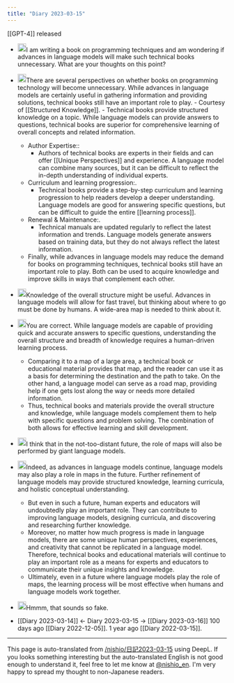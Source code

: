 ```yaml
---
title: "Diary 2023-03-15"
---
```



[[GPT-4]] released
- <img src='https://scrapbox.io/api/pages/nishio-en/nishio/icon' alt='nishio.icon' height="19.5"/>I am writing a book on programming techniques and am wondering if advances in language models will make such technical books unnecessary. What are your thoughts on this point?
- <img src='https://scrapbox.io/api/pages/nishio-en/GPT/icon' alt='GPT.icon' height="19.5"/>There are several perspectives on whether books on programming technology will become unnecessary. While advances in language models are certainly useful in gathering information and providing solutions, technical books still have an important role to play.
        - Courtesy of [[Structured Knowledge]].
        - Technical books provide structured knowledge on a topic. While language models can provide answers to questions, technical books are superior for comprehensive learning of overall concepts and related information.
    - Author Expertise::
        - Authors of technical books are experts in their fields and can offer [[Unique Perspectives]] and experience. A language model can combine many sources, but it can be difficult to reflect the in-depth understanding of individual experts.
    - Curriculum and learning progression:.
        - Technical books provide a step-by-step curriculum and learning progression to help readers develop a deeper understanding. Language models are good for answering specific questions, but can be difficult to guide the entire [[learning process]].
    - Renewal & Maintenance:.
        - Technical manuals are updated regularly to reflect the latest information and trends. Language models generate answers based on training data, but they do not always reflect the latest information.
    - Finally, while advances in language models may reduce the demand for books on programming techniques, technical books still have an important role to play. Both can be used to acquire knowledge and improve skills in ways that complement each other.
- <img src='https://scrapbox.io/api/pages/nishio-en/nishio/icon' alt='nishio.icon' height="19.5"/>Knowledge of the overall structure might be useful. Advances in language models will allow for fast travel, but thinking about where to go must be done by humans. A wide-area map is needed to think about it.
- <img src='https://scrapbox.io/api/pages/nishio-en/GPT/icon' alt='GPT.icon' height="19.5"/>You are correct. While language models are capable of providing quick and accurate answers to specific questions, understanding the overall structure and breadth of knowledge requires a human-driven learning process.
    - Comparing it to a map of a large area, a technical book or educational material provides that map, and the reader can use it as a basis for determining the destination and the path to take. On the other hand, a language model can serve as a road map, providing help if one gets lost along the way or needs more detailed information.
    - Thus, technical books and materials provide the overall structure and knowledge, while language models complement them to help with specific questions and problem solving. The combination of both allows for effective learning and skill development.
- <img src='https://scrapbox.io/api/pages/nishio-en/nishio/icon' alt='nishio.icon' height="19.5"/>I think that in the not-too-distant future, the role of maps will also be performed by giant language models.
- <img src='https://scrapbox.io/api/pages/nishio-en/GPT/icon' alt='GPT.icon' height="19.5"/>Indeed, as advances in language models continue, language models may also play a role in maps in the future. Further refinement of language models may provide structured knowledge, learning curricula, and holistic conceptual understanding.
    - But even in such a future, human experts and educators will undoubtedly play an important role. They can contribute to improving language models, designing curricula, and discovering and researching further knowledge.
    - Moreover, no matter how much progress is made in language models, there are some unique human perspectives, experiences, and creativity that cannot be replicated in a language model. Therefore, technical books and educational materials will continue to play an important role as a means for experts and educators to communicate their unique insights and knowledge.
    - Ultimately, even in a future where language models play the role of maps, the learning process will be most effective when humans and language models work together.
- <img src='https://scrapbox.io/api/pages/nishio-en/nishio/icon' alt='nishio.icon' height="19.5"/>Hmmm, that sounds so fake.

- [[Diary 2023-03-14]] ← Diary 2023-03-15 → [[Diary 2023-03-16]]
100 days ago [[Diary 2022-12-05]].
1 year ago [[Diary 2022-03-15]].
---
This page is auto-translated from [/nishio/日記2023-03-15](https://scrapbox.io/nishio/日記2023-03-15) using DeepL. If you looks something interesting but the auto-translated English is not good enough to understand it, feel free to let me know at [@nishio_en](https://twitter.com/nishio_en). I'm very happy to spread my thought to non-Japanese readers.